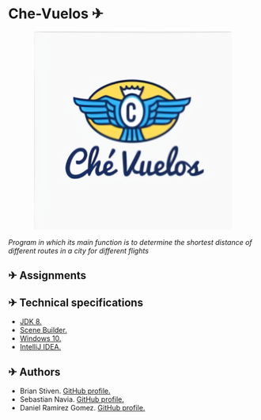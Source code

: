 # Che-Vuelos ✈
<div align="center">
<img src="https://github.com/DanielRamirez1901/Che-Vuelos/blob/main/Images/Icons/Logo.png" width="400" height="400">
</div>

_Program in which its main function is to determine the shortest distance of different routes in a city for different flights_

## ✈ Assignments 

## ✈ Technical specifications
* [JDK 8.](https://www.oracle.com/co/java/technologies/javase/javase-jdk8-downloads.html "JDK 8.")
* [Scene Builder.](https://gluonhq.com/products/scene-builder/ "Scene Builder.")
* [Windows 10.](https://www.microsoft.com/es-es/software-download/windows10 "Windows 10.")
* [IntelliJ IDEA.](https://www.jetbrains.com/es-es/idea/ "IntelliJ IDEA.")

## ✈ Authors
* Brian Stiven. [GitHub profile.](https://github.com/BrianR18 "GitHub profile.")
* Sebastian Navia. [GitHub profile.](https://github.com/Sebastianavia "GitHub profile.")
* Daniel Ramirez Gomez. [GitHub profile.](https://github.com/DanielRamirez1901 "GitHub profile.")
